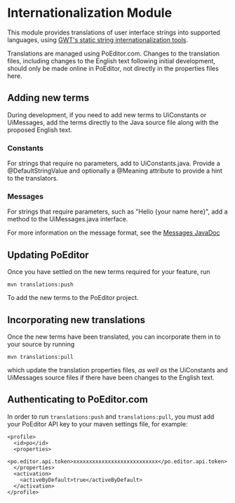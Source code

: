 
# Internationalization Module

This module provides translations of user interface strings into supported languages, using [GWT's static
string internationalization tools](http://www.gwtproject.org/doc/latest/DevGuideI18n.html).

Translations are managed using PoEditor.com. Changes to the translation files, including changes to the
English text following initial development, should only be made online in PoEditor, not directly in the properties
files here.

## Adding new terms

During development, if you need to add new terms to UiConstants or UiMessages, add the terms directly to the
Java source file along with the proposed English text.

### Constants

For strings that require no parameters, add to UiConstants.java. Provide a @DefaultStringValue and optionally a
@Meaning attribute to provide a hint to the translators.

### Messages

For strings that require parameters, such as "Hello {your name here}", add a method to the UiMessages.java interface.

For more information on the message format, see the
[Messages JavaDoc](http://www.gwtproject.org/javadoc/latest/com/google/gwt/i18n/client/Messages.html)

## Updating PoEditor

Once you have settled on the new terms required for your feature, run

    mvn translations:push

To add the new terms to the PoEditor project.

## Incorporating new translations

Once the new terms have been translated, you can incorporate them in to your source by running

    mvn translations:pull

which update the translation properties files, _as well as_ the UiConstants and UiMessages source files if there
have been changes to the English text.

## Authenticating to PoEditor.com

In order to run `translations:push` and `translations:pull`, you must add your PoEditor API key to your maven
settings file, for example:

    <profile>
      <id>po</id>
      <properties>
        <po.editor.api.token>xxxxxxxxxxxxxxxxxxxxxxxxxxx</po.editor.api.token>
      </properties>
      <activation>
        <activeByDefault>true</activeByDefault>
      </activation>
    </profile>


